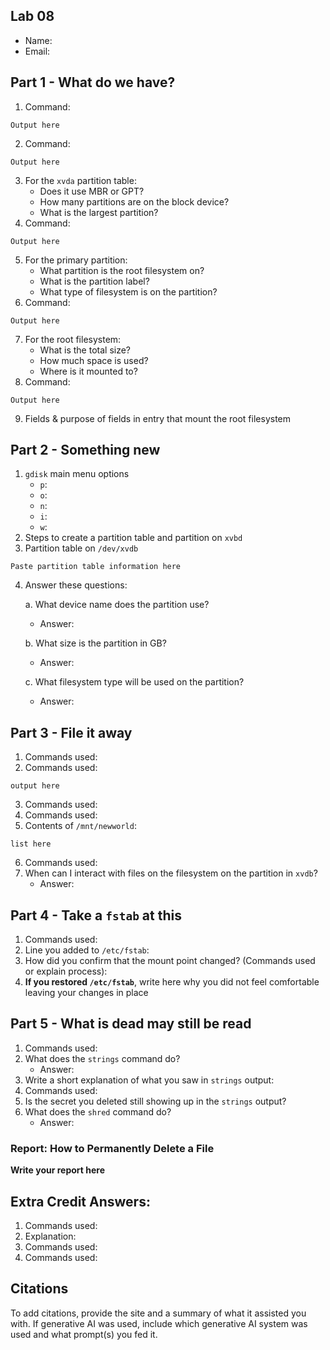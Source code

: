 ## Lab 08

- Name:
- Email:

## Part 1 - What do we have?

1. Command:
```
Output here
```
2. Command:
```
Output here
```
3. For the `xvda` partition table:
    - Does it use MBR or GPT?
    - How many partitions are on the block device?
    - What is the largest partition?
4. Command:
```
Output here
```
5. For the primary partition:
    - What partition is the root filesystem on?
    - What is the partition label?
    - What type of filesystem is on the partition?
6. Command:
```
Output here
```
7. For the root filesystem:
    - What is the total size?
    - How much space is used?
    - Where is it mounted to?
8. Command:
```
Output here
```
9. Fields & purpose of fields in entry that mount the root filesystem


## Part 2 - Something new

1. `gdisk` main menu options
   - `p`:
   - `o`:
   - `n`:
   - `i`:
   - `w`:
2. Steps to create a partition table and partition on `xvbd`
3. Partition table on `/dev/xvdb`
```
Paste partition table information here
```
4. Answer these questions:
   
   a. What device name does the partition use?
      - Answer: 
        
   b. What size is the partition in GB?
      - Answer: 
        
   c. What filesystem type will be used on the partition?
      - Answer: 

## Part 3 - File it away

1. Commands used:
2. Commands used:
```
output here
```
3. Commands used:
4. Commands used:
5. Contents of `/mnt/newworld`:
```
list here
```
6. Commands used:
7. When can I interact with files on the filesystem on the partition in `xvdb`?
   - Answer:
   
## Part 4 - Take a `fstab` at this

1. Commands used:
2. Line you added to `/etc/fstab`:
3. How did you confirm that the mount point changed? (Commands used or explain process):
4. **If you restored `/etc/fstab`**, write here why you did not feel comfortable leaving your changes in place


## Part 5 - What is dead may still be read

1. Commands used:
2. What does the `strings` command do?
   - Answer:
3. Write a short explanation of what you saw in `strings` output:
4. Commands used:
5. Is the secret you deleted still showing up in the `strings` output?
6. What does the `shred` command do?
   - Answer:

### Report: How to Permanently Delete a File

**Write your report here**

## Extra Credit Answers:

1. Commands used: 
2. Explanation:
3. Commands used: 
4. Commands used: 

## Citations

To add citations, provide the site and a summary of what it assisted you with.  If generative AI was used, include which generative AI system was used and what prompt(s) you fed it.
